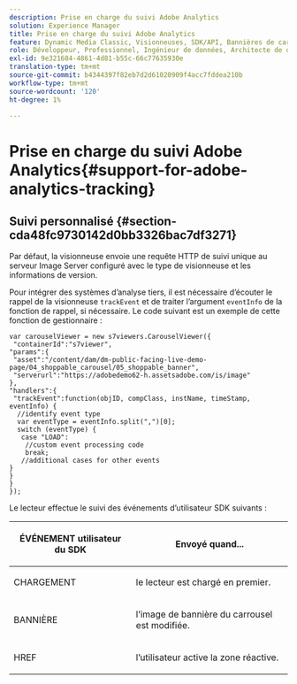 ```yaml
---
description: Prise en charge du suivi Adobe Analytics
solution: Experience Manager
title: Prise en charge du suivi Adobe Analytics
feature: Dynamic Media Classic, Visionneuses, SDK/API, Bannières de carrousel
role: Développeur, Professionnel, Ingénieur de données, Architecte de données
exl-id: 9e321684-4861-4d81-b55c-66c77635930e
translation-type: tm+mt
source-git-commit: b4344397f82eb7d2d61020909f4acc7fddea210b
workflow-type: tm+mt
source-wordcount: '120'
ht-degree: 1%

---
```


# Prise en charge du suivi Adobe Analytics{#support-for-adobe-analytics-tracking}

## Suivi personnalisé {#section-cda48fc9730142d0bb3326bac7df3271}

Par défaut, la visionneuse envoie une requête HTTP de suivi unique au serveur Image Server configuré avec le type de visionneuse et les informations de version.

Pour intégrer des systèmes d’analyse tiers, il est nécessaire d’écouter le rappel de la visionneuse `trackEvent` et de traiter l’argument `eventInfo` de la fonction de rappel, si nécessaire. Le code suivant est un exemple de cette fonction de gestionnaire :

```
var carouselViewer = new s7viewers.CarouselViewer({ 
 "containerId":"s7viewer", 
"params":{ 
 "asset":"/content/dam/dm-public-facing-live-demo-page/04_shoppable_carousel/05_shoppable_banner", 
 "serverurl":"https://adobedemo62-h.assetsadobe.com/is/image" 
}, 
"handlers":{ 
 "trackEvent":function(objID, compClass, instName, timeStamp, eventInfo) { 
  //identify event type 
  var eventType = eventInfo.split(",")[0]; 
  switch (eventType) { 
   case "LOAD": 
    //custom event processing code 
    break; 
   //additional cases for other events 
} 
} 
} 
});
```

Le lecteur effectue le suivi des événements d’utilisateur SDK suivants :

<table id="table_5D090E6614974D968E1A93B5727D859C"> 
 <thead> 
  <tr> 
   <th colname="col1" class="entry"> <p>ÉVÉNEMENT utilisateur du SDK </p> </th> 
   <th colname="col2" class="entry"> <p>Envoyé quand... </p> </th> 
  </tr> 
 </thead>
 <tbody> 
  <tr> 
   <td colname="col1"> <p> <span class="codeph"> CHARGEMENT </span> </p> </td> 
   <td colname="col2"> <p>le lecteur est chargé en premier. </p> </td> 
  </tr> 
  <tr> 
   <td colname="col1"> <p> <span class="codeph"> BANNIÈRE  </span> </p> </td> 
   <td colname="col2"> <p>l’image de bannière du carrousel est modifiée. </p> </td> 
  </tr> 
  <tr> 
   <td colname="col1"> <p> <span class="codeph"> HREF </span> </p> </td> 
   <td colname="col2"> <p>l’utilisateur active la zone réactive. </p> </td> 
  </tr> 
 </tbody> 
</table>
